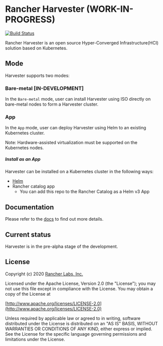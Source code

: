 Rancher Harvester (WORK-IN-PROGRESS)
========
[![Build Status](https://drone-publish.rancher.io/api/badges/rancher/harvester/status.svg)](https://drone-publish.rancher.io/rancher/harvester)

Rancher Harvester is an open source Hyper-Converged Infrastructure(HCI) solution based on Kubernetes.

## Mode

Harvester supports two modes:

### Bare-metal [IN-DEVELOPMENT]

In the `Bare-metal` mode, user can install Harvester using ISO directly on bare-metal nodes to form a Harvester cluster.

### App

In the `App` mode, user can deploy Harvester using Helm to an existing Kubernetes cluster.

Note: Hardware-assisted virtualization must be supported on the Kubernetes nodes.

##### Install as an App
Harvester can be installed on a Kubernetes cluster in the following ways:
- [Helm](https://github.com/rancher/harvester/tree/master/deploy/charts/harvester)
- Rancher catalog app
    - You can add this repo to the Rancher Catalog as a Helm v3 App

## Documentation
Please refer to the [docs](./docs) to find out more details.

## Current status

Harvester is in the pre-alpha stage of the development.

## License
Copyright (c) 2020 [Rancher Labs, Inc.](http://rancher.com)

Licensed under the Apache License, Version 2.0 (the "License");
you may not use this file except in compliance with the License.
You may obtain a copy of the License at

[http://www.apache.org/licenses/LICENSE-2.0](http://www.apache.org/licenses/LICENSE-2.0)

Unless required by applicable law or agreed to in writing, software
distributed under the License is distributed on an "AS IS" BASIS,
WITHOUT WARRANTIES OR CONDITIONS OF ANY KIND, either express or implied.
See the License for the specific language governing permissions and
limitations under the License.
